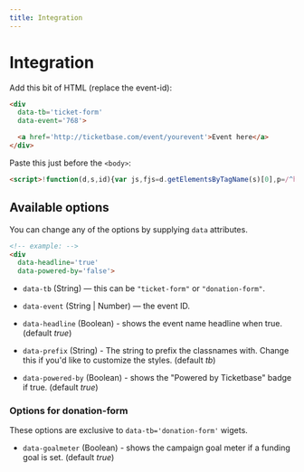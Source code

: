 ```yaml
---
title: Integration
---
```


# Integration

Add this bit of HTML (replace the event-id):

```html
<div
  data-tb='ticket-form'
  data-event='768'>

  <a href='http://ticketbase.com/event/yourevent'>Event here</a>
</div>
```

Paste this just before the `<body>`:

```html
<script>!function(d,s,id){var js,fjs=d.getElementsByTagName(s)[0],p=/^http:/.test(d.location)?'http':'http';if(!d.getElementById(id)){js=d.createElement(s);js.id=id;js.src=p+'://cdn.ticketbase.com/widgets/v0.1/ticketbase.js';fjs.parentNode.insertBefore(js,fjs);}}(document,'script','ticketbase-wjs');</script>
```

Available options
-----------------

You can change any of the options by supplying `data` attributes.

```html
<!-- example: -->
<div
  data-headline='true'
  data-powered-by='false'>
```

* `data-tb` (String) — this can be `"ticket-form"` or `"donation-form"`.

* `data-event` (String | Number) — the event ID.

* `data-headline` (Boolean) - shows the event name headline when true. (default *true*)

* `data-prefix` (String) - The string to prefix the classnames with. Change this if you'd like to customize the styles. (default *tb*)

* `data-powered-by` (Boolean) - shows the "Powered by Ticketbase" badge if true. (default *true*)

### Options for donation-form

These options are exclusive to `data-tb='donation-form'` wigets.

* `data-goalmeter` (Boolean) - shows the campaign goal meter if a funding goal is set. (default *true*)
